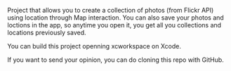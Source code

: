 
Project that allows you to create a collection of photos (from Flickr API) using location through Map interaction. You can also save your photos and loctions in the app, so anytime you open it, you get all you collections and locations previously saved.

You can build this project openning xcworkspace on Xcode.

If you want to send your opinion, you can do cloning this repo with GitHub.
